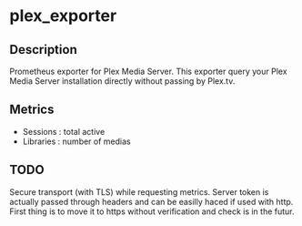 # plex_exporter

## Description

Prometheus exporter for Plex Media Server.
This exporter query your Plex Media Server installation directly without passing by Plex.tv.

## Metrics

- Sessions : total active
- Libraries : number of medias

## TODO

Secure transport (with TLS) while requesting metrics. Server token is actually passed through
headers and can be easilly haced if used with http.
First thing is to move it to https without verification and check is in the futur.
